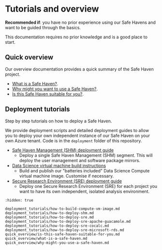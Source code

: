 # Tutorials and overview

**Recommended if**: you have no prior experience using our Safe Havens and want to be guided through the basics.

This documentation requires no prior knowledge and is a good place to start.

## Quick overview

Our overview documentation provides a quick summary of the Safe Haven project.

+ [What is a Safe Haven?](quick_overview/what-is-a-safe-haven.md).
+ [Why might you want to use a Safe Haven?](quick_overview/why-might-you-use-a-safe-haven.md).
+ [Is this Safe Haven suitable for you?](quick_overview/is-this-safe-haven-suitable-for-you.md).

## Deployment tutorials

Step by step tutorials on how to deploy a Safe Haven.

We provide deployment scripts and detailed deployment guides to allow you to deploy your own independent instance of our Safe Haven on your own Azure tenant. Code is in the `deployment` folder of this repository.

+ [Safe Haven Management (SHM) deployment guide](deployment_tutorials/how-to-deploy-shm.md)
  + Deploy a single Safe Haven Management (SHM) segment. This will deploy the user management and software package mirrors.
+ [Data Science virtual machine build instructions](deployment_tutorials/how-to-build-compute-vm-image.md)
  + Build and publish our "batteries included" Data Science Compute virtual machine image. Customise if necessary.
+ [Secure Research Environment (SRE) deployment guide](deployment_tutorials/how-to-deploy-sre.md)
  + Deploy one Secure Research Environment (SRE) for each project you want to have its own independent, isolated analysis environment.

```{toctree}
:hidden: true

deployment_tutorials/how-to-build-compute-vm-image.md
deployment_tutorials/how-to-deploy-shm.md
deployment_tutorials/how-to-deploy-sre.md
deployment_tutorials/how-to-deploy-sre-apache-guacamole.md
deployment_tutorials/how-to-deploy-sre-cocalc.md
deployment_tutorials/how-to-deploy-sre-microsoft-rds.md
quick_overview/is-this-safe-haven-suitable-for-you.md
quick_overview/what-is-a-safe-haven.md
quick_overview/why-might-you-use-a-safe-haven.md
```
